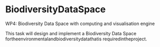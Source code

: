 # BiodiversityDataSpace
WP4: Biodiversity Data Space with computing and visualisation engine


This task will design and implement a Biodiversity Data Space fortheenvironmentalandbiodiversitydatathatis
requiredintheproject.
